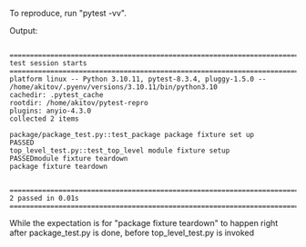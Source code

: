 To reproduce, run "pytest -vv".

Output:
```

============================================================================================================= test session starts ==============================================================================================================
platform linux -- Python 3.10.11, pytest-8.3.4, pluggy-1.5.0 -- /home/akitov/.pyenv/versions/3.10.11/bin/python3.10
cachedir: .pytest_cache
rootdir: /home/akitov/pytest-repro
plugins: anyio-4.3.0
collected 2 items

package/package_test.py::test_package package fixture set up
PASSED
top_level_test.py::test_top_level module fixture setup
PASSEDmodule fixture teardown
package fixture teardown


============================================================================================================== 2 passed in 0.01s ===============================================================================================================
```
While the expectation is for "package fixture teardown" to happen right after package_test.py is done, before top_level_test.py is invoked
